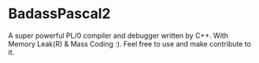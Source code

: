 # BadassPascal2
A super powerful PL/0 compiler and debugger written by C++. With Memory Leak(R) & Mass Coding :). Feel free to use and make contribute to it. 
